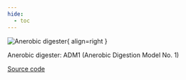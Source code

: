 ```yaml
---
hide:
  - toc
---
```


![Anerobic digester](https://gitlab.rrze.fau.de/evt/klaeffizient/bsm2-python/-/raw/doc_new2/docs/assets/.icons/bsm2python/anerobic-digester.svg){ align=right } 
<!-- TODO: change link to main branch before merging -->

Anerobic digester: ADM1 (Anerobic Digestion Model No. 1)

[Source code](/reference/bsm2_python/bsm2/adm1_bsm2)
